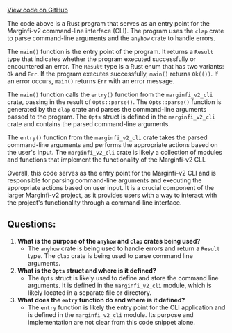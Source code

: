 [View code on GitHub](https://github.com/mrgnlabs/marginfi-v2/clients/rust/marginfi-cli/src/bin/main.rs)

The code above is a Rust program that serves as an entry point for the Marginfi-v2 command-line interface (CLI). The program uses the `clap` crate to parse command-line arguments and the `anyhow` crate to handle errors.

The `main()` function is the entry point of the program. It returns a `Result` type that indicates whether the program executed successfully or encountered an error. The `Result` type is a Rust enum that has two variants: `Ok` and `Err`. If the program executes successfully, `main()` returns `Ok(())`. If an error occurs, `main()` returns `Err` with an error message.

The `main()` function calls the `entry()` function from the `marginfi_v2_cli` crate, passing in the result of `Opts::parse()`. The `Opts::parse()` function is generated by the `clap` crate and parses the command-line arguments passed to the program. The `Opts` struct is defined in the `marginfi_v2_cli` crate and contains the parsed command-line arguments.

The `entry()` function from the `marginfi_v2_cli` crate takes the parsed command-line arguments and performs the appropriate actions based on the user's input. The `marginfi_v2_cli` crate is likely a collection of modules and functions that implement the functionality of the Marginfi-v2 CLI.

Overall, this code serves as the entry point for the Marginfi-v2 CLI and is responsible for parsing command-line arguments and executing the appropriate actions based on user input. It is a crucial component of the larger Marginfi-v2 project, as it provides users with a way to interact with the project's functionality through a command-line interface.
## Questions: 
 1. **What is the purpose of the `anyhow` and `clap` crates being used?** 
    - The `anyhow` crate is being used to handle errors and return a `Result` type. The `clap` crate is being used to parse command line arguments.
2. **What is the `Opts` struct and where is it defined?**
    - The `Opts` struct is likely used to define and store the command line arguments. It is defined in the `marginfi_v2_cli` module, which is likely located in a separate file or directory.
3. **What does the `entry` function do and where is it defined?**
    - The `entry` function is likely the entry point for the CLI application and is defined in the `marginfi_v2_cli` module. Its purpose and implementation are not clear from this code snippet alone.